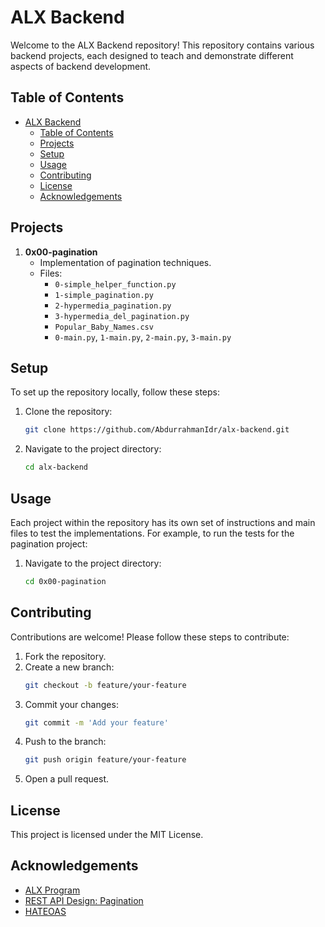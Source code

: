 # ALX Backend

Welcome to the ALX Backend repository! This repository contains various backend projects, each designed to teach and demonstrate different aspects of backend development.

## Table of Contents

- [ALX Backend](#alx-backend)
  - [Table of Contents](#table-of-contents)
  - [Projects](#projects)
  - [Setup](#setup)
  - [Usage](#usage)
  - [Contributing](#contributing)
  - [License](#license)
  - [Acknowledgements](#acknowledgements)

## Projects

1. **0x00-pagination**
    - Implementation of pagination techniques.
    - Files:
      - `0-simple_helper_function.py`
      - `1-simple_pagination.py`
      - `2-hypermedia_pagination.py`
      - `3-hypermedia_del_pagination.py`
      - `Popular_Baby_Names.csv`
      - `0-main.py`, `1-main.py`, `2-main.py`, `3-main.py`


## Setup

To set up the repository locally, follow these steps:

1. Clone the repository:
    ```sh
    git clone https://github.com/AbdurrahmanIdr/alx-backend.git
    ```
2. Navigate to the project directory:
    ```sh
    cd alx-backend
    ```

## Usage

Each project within the repository has its own set of instructions and main files to test the implementations. For example, to run the tests for the pagination project:

1. Navigate to the project directory:
    ```sh
    cd 0x00-pagination
    ```

## Contributing

Contributions are welcome! Please follow these steps to contribute:

1. Fork the repository.
2. Create a new branch:
    ```sh
    git checkout -b feature/your-feature
    ```
3. Commit your changes:
    ```sh
    git commit -m 'Add your feature'
    ```
4. Push to the branch:
    ```sh
    git push origin feature/your-feature
    ```
5. Open a pull request.

## License

This project is licensed under the MIT License.

## Acknowledgements

- [ALX Program](https://www.alxafrica.com/)
- [REST API Design: Pagination](https://restfulapi.net/pagination/)
- [HATEOAS](https://en.wikipedia.org/wiki/HATEOAS)
